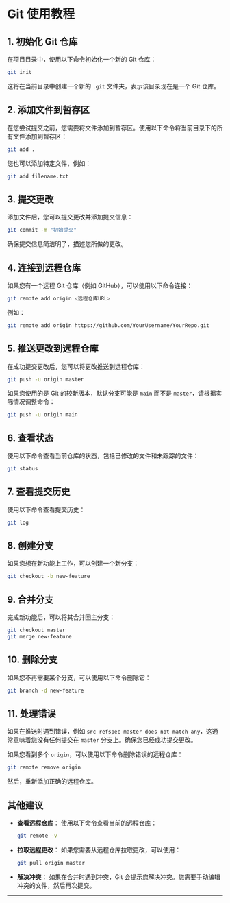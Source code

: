 # Git 使用教程

## 1. 初始化 Git 仓库

在项目目录中，使用以下命令初始化一个新的 Git 仓库：

```bash
git init
```

这将在当前目录中创建一个新的 `.git` 文件夹，表示该目录现在是一个 Git 仓库。

## 2. 添加文件到暂存区

在您尝试提交之前，您需要将文件添加到暂存区。使用以下命令将当前目录下的所有文件添加到暂存区：

```bash
git add .
```

您也可以添加特定文件，例如：

```bash
git add filename.txt
```

## 3. 提交更改

添加文件后，您可以提交更改并添加提交信息：

```bash
git commit -m "初始提交"
```

确保提交信息简洁明了，描述您所做的更改。

## 4. 连接到远程仓库

如果您有一个远程 Git 仓库（例如 GitHub），可以使用以下命令连接：

```bash
git remote add origin <远程仓库URL>
```

例如：

```bash
git remote add origin https://github.com/YourUsername/YourRepo.git
```

## 5. 推送更改到远程仓库

在成功提交更改后，您可以将更改推送到远程仓库：

```bash
git push -u origin master
```

如果您使用的是 Git 的较新版本，默认分支可能是 `main` 而不是 `master`，请根据实际情况调整命令：

```bash
git push -u origin main
```

## 6. 查看状态

使用以下命令查看当前仓库的状态，包括已修改的文件和未跟踪的文件：

```bash
git status
```

## 7. 查看提交历史

使用以下命令查看提交历史：

```bash
git log
```

## 8. 创建分支

如果您想在新功能上工作，可以创建一个新分支：

```bash
git checkout -b new-feature
```

## 9. 合并分支

完成新功能后，可以将其合并回主分支：

```bash
git checkout master
git merge new-feature
```

## 10. 删除分支

如果您不再需要某个分支，可以使用以下命令删除它：

```bash
git branch -d new-feature
```

## 11. 处理错误

如果在推送时遇到错误，例如 `src refspec master does not match any`，这通常意味着您没有任何提交在 `master` 分支上。确保您已经成功提交更改。

如果您看到多个 `origin`，可以使用以下命令删除错误的远程仓库：

```bash
git remote remove origin
```

然后，重新添加正确的远程仓库。

## 其他建议

- **查看远程仓库**：
  使用以下命令查看当前的远程仓库：

  ```bash
  git remote -v
  ```

- **拉取远程更改**：
  如果您需要从远程仓库拉取更改，可以使用：

  ```bash
  git pull origin master
  ```

- **解决冲突**：
  如果在合并时遇到冲突，Git 会提示您解决冲突。您需要手动编辑冲突的文件，然后再次提交。

---
